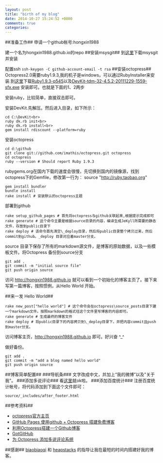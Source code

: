 ```yaml
---
layout: post
title: "birth of my blog"
date: 2014-10-27 15:24:52 +0800
comments: true
categories: 
---
```


##准备工作##
申请一个github帐号:hongxin1988

建一个名为hongxin1988.github.io的repo
##安装msysgit##
到[这里](http://msysgit.github.io/)下载msysgit并安装

配置ssh
	```
		ssh-keygen -C github-account-email -t rsa
	```
##安装octopress##
Octopress2.0需要ruby1.9.3,我的机子是windows，可以通过RubyInstaller来安装.到[这里](http://rubyinstaller.org/downloads/)下载[Ruby1.9.3-p545](http://dl.bintray.com/oneclick/rubyinstaller/ruby-1.9.3-p545-i386-mingw32.7z?direct)以及[DevKit-tdm-32-4.5.2-20111229-1559-sfx.exe](https://github.com/downloads/oneclick/rubyinstaller/DevKit-tdm-32-4.5.2-20111229-1559-sfx.exe) 安装即可。也就是下面的1、2两步
<!--more-->
安装ruby，比较简单，直接双击即可。

安装DevKit.先解压。然后进入目录，如下所示：

	cd C:\DevKit<br>
	ruby dk.rb init<br>
	ruby dk.rb install<br>
	gem install rdiscount --platform=ruby

安装octopress

	cd d:\github
	git clone git://github.com/imathis/octopress.git octopress
	cd octopress
	ruby --version # Should report Ruby 1.9.3
rubygems.org在国内下载的速度会很慢，先切换到国内的镜像源，找到octopress下的Gemfile，修改第一行为： source "http://ruby.taobao.org"

	gem install bundler
	bundle install
	rake install # 安装默认的octopress主题

部署到github
 
	rake setup_github_pages # 首先将octopress与github关联起来,根据提示完成即可
	rake generate # 这个命令主要是根据source目录的内容，编译生成JeKyll所需要的静态文件，存放到public目录下
	rake deploy # 该命令首先清空\_deploy目录，然后将public目录整个拷贝过来，然后commit到github。_deploy 目录对应着master分支。

source 目录下保存了所有的markdown源文件，是博客的原始数据，以及一些模板文件。将Octopress 备份到source分支

	git add .
	git commit -m "initial source file"
	git push origin source

访问 http://hongxin1988.github.io 就可以看到一个初始化的博客主页了。接下来写第一篇博客，按照惯例，从Hello World 开始。

##来一发 Hello World##

	rake new_post["hello world"] # 这个命令会在octopress\source_posts目录下建一个markdown文件。按照markdown的格式往这个文件里写博客的内容即可。
	rake generate # 生成最终的博客文件
	rake deploy # 将public目录下的内容拷贝到\_deploy目录下，并把内容commit且push到master分支。
访问博客主页，http://hongxin1988.github.io 即可。好兴奋  ^_^

做好备份。
	
	git add .
	git commit -m "add a blog named hello world"
	git push origin source

##博客简单配置##
###导航条###
文字改成中文，并加上“我的微博”以及"关于我"。
###添加多说评论###
看[这里](http://havee.me/internet/2013-02/add-duoshuo-commemt-system-into-octopress.html)就ok啦。
###添加百度统计###
注册百度统计帐号，将代码添加到下面这个文件即可：

	source/_includes/after_footer.html


##参考资料##
 - [octopress官方主页](http://octopress.org/docs/deploying/github/)
 - [GitHub Pages 使用github + Octopress 搭建免费博客](http://linglong117.blog.163.com/blog/static/27714547201332895056387/)
 - [利用Octopress搭建一个Github博客](http://beyondvincent.com/blog/2013/08/03/108-creating-a-github-blog-using-octopress/)
 - [GotGitHub](http://www.worldhello.net/gotgithub/03-project-hosting/050-homepage.html)
 - [为 Octopress 添加多说评论系统](http://havee.me/internet/2013-02/add-duoshuo-commemt-system-into-octopress.html)

##感谢##
 [biaobiaoqi](http://biaobiaoqi.me) 和 [heapstacks](http://heapstacks.com) 的指导让我在最短的时间内搭建好我的博客。 
